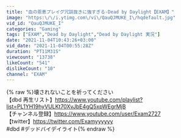 ```yaml
---
title: "血の恩恵プレイグ冗談抜きに強すぎる-Dead by Daylight【EXAM】"
image: "https:\/\/i.ytimg.com\/vi\/QauQJMUKE_I\/hqdefault.jpg"
vid_id: "QauQJMUKE_I"
categories: "Gaming"
tags: ["EXAM","Dead by Daylight","Dead by Daylight 実況"]
date: "2021-11-04T10:43:26+03:00"
vid_date: "2021-11-04T00:55:28Z"
duration: "PT11M31S"
viewcount: "13738"
likeCount: "541"
dislikeCount: "10"
channel: "EXAM"
---
```

{% raw %}壊されないことを祈ってください<br />【dbd 再生リスト】<a rel="nofollow" target="blank" href="https://www.youtube.com/playlist?list=PL1YH19hyVULKt70XvJbE4gQ5xpWEgrMjB">https://www.youtube.com/playlist?list=PL1YH19hyVULKt70XvJbE4gQ5xpWEgrMjB</a><br />【チャンネル登録】<a rel="nofollow" target="blank" href="https://www.youtube.com/user/Exam2727">https://www.youtube.com/user/Exam2727</a><br />【twitter】<a rel="nofollow" target="blank" href="https://twitter.com/Examyyyyyy">https://twitter.com/Examyyyyyy</a><br />#dbd #デッドバイデイライト{% endraw %}
